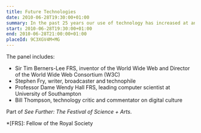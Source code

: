 ```yaml
---
title: Future Technologies
date: 2010-06-28T19:30:00+01:00
summary: In the past 25 years our use of technology has increased at an unprecedented rate, affecting our way of life and how we function in society. What’s next?
start: 2010-06-28T19:30:00+01:00
end: 2010-06-28T21:00:00+01:00
placeId: 9C3XGV4M+MG
---
```

The panel includes:

* Sir Tim Berners-Lee FRS, inventor of the World Wide Web and Director of the World Wide Web Consortium (W3C)
* Stephen Fry, writer, broadcaster and technophile
* Professor Dame Wendy Hall FRS, leading computer scientist at University of Southampton
* Bill Thompson, technology critic and commentator on digital culture

Part of *See Further: The Festival of Science + Arts*.

*[FRS]: Fellow of the Royal Society
